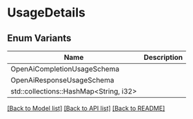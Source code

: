 # UsageDetails

## Enum Variants

| Name | Description |
|---- | -----|
| OpenAiCompletionUsageSchema |  |
| OpenAiResponseUsageSchema |  |
| std::collections::HashMap<String, i32> |  |

[[Back to Model list]](../README.md#documentation-for-models) [[Back to API list]](../README.md#documentation-for-api-endpoints) [[Back to README]](../README.md)


